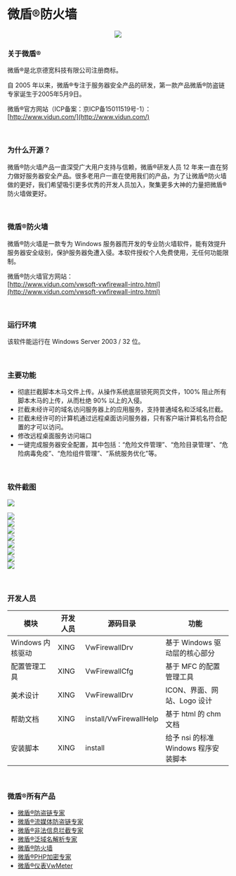 # 微盾®防火墙

<p align="center"><img src="https://raw.githubusercontent.com/dekuan/VwFirewall/master/images/vwfirewall.gif"></p>


### 关于微盾®
微盾®是北京德宽科技有限公司注册商标。

自 2005 年以来，微盾®专注于服务器安全产品的研发，第一款产品微盾®防盗链专家诞生于2005年5月9日。

微盾®官方网站（ICP备案：京ICP备15011519号-1）：<br />
[http://www.vidun.com/](http://www.vidun.com/)


<p>&nbsp;</p>


### 为什么开源？

微盾®防火墙产品一直深受广大用户支持与信赖，微盾®研发人员 12 年来一直在努力做好服务器安全产品。很多老用户一直在使用我们的产品，为了让微盾®防火墙做的更好，我们希望吸引更多优秀的开发人员加入，聚集更多大神的力量把微盾®防火墙做更好。

<p>&nbsp;</p>


### 微盾®防火墙

微盾®防火墙是一款专为 Windows 服务器而开发的专业防火墙软件，能有效提升服务器安全级别，保护服务器免遭入侵。本软件授权个人免费使用，无任何功能限制。

微盾®防火墙官方网站：<br />
[http://www.vidun.com/vwsoft-vwfirewall-intro.html](http://www.vidun.com/vwsoft-vwfirewall-intro.html)


<p>&nbsp;</p>


### 运行环境

该软件能运行在 Windows Server 2003 / 32 位。

<p>&nbsp;</p>


### 主要功能

- 彻底拦截脚本木马文件上传。从操作系统底层锁死网页文件，100% 阻止所有脚本木马的上传，从而杜绝 90% 以上的入侵。
- 拦截未经许可的域名访问服务器上的应用服务，支持普通域名和泛域名拦截。
- 拦截未经许可的计算机通过远程桌面访问服务器，只有客户端计算机名符合配置的才可以访问。
- 修改远程桌面服务访问端口
- 一键完成服务器安全配置，其中包括：“危险文件管理”、“危险目录管理”、“危险病毒免疫”、“危险组件管理”、“系统服务优化”等。

<p>&nbsp;</p>


### 软件截图

<p><img src="https://raw.githubusercontent.com/dekuan/VwFirewall/master/images/vwfirewall_cfg_splash_chs.gif" /></p>

<p>
<img src="https://raw.githubusercontent.com/dekuan/VwFirewall/master/images/vwfirewall_cfg_1.gif" />
<br />

<img src="https://raw.githubusercontent.com/dekuan/VwFirewall/master/images/vwfirewall_cfg_2.gif" />
<br />

<img src="https://raw.githubusercontent.com/dekuan/VwFirewall/master/images/vwfirewall_cfg_3.gif" />
<br />

<img src="https://raw.githubusercontent.com/dekuan/VwFirewall/master/images/vwfirewall_cfg_4.gif" />
<br />

<img src="https://raw.githubusercontent.com/dekuan/VwFirewall/master/images/vwfirewall_cfg_5.gif" />
<br />

<img src="https://raw.githubusercontent.com/dekuan/VwFirewall/master/images/vwfirewall_cfg_6.gif" />
<br />

<img src="https://raw.githubusercontent.com/dekuan/VwFirewall/master/images/vwfirewall_cfg_7.gif" />
<br />

<img src="https://raw.githubusercontent.com/dekuan/VwFirewall/master/images/vwfirewall_cfg_8.gif" />
<br />
</p>

<p>&nbsp;</p>


### 开发人员

模块	| 开发人员	| 源码目录 | 功能
----------|---------|--------|--------
Windows 内核驱动 | XING | VwFirewallDrv | 基于 Windows 驱动层的核心部分 
配置管理工具 | XING |VwFirewallCfg | 基于 MFC 的配置管理工具
美术设计 | XING |VwFirewallDrv | ICON、界面、网站、Logo 设计
帮助文档 | XING |install/VwFirewallHelp | 基于 html 的 chm 文档
安装脚本 | XING |install | 给予 nsi 的标准 Windows 程序安装脚本

<p>&nbsp;</p>



### 微盾®所有产品

- [微盾®防盗链专家](http://www.vidun.com/vwsoft-vwantileechs-intro.html)
- [微盾®流媒体防盗链专家](http://www.vidun.com/vwsoft-vwcmantileech-intro.html)
- [微盾®非法信息拦截专家](http://www.vidun.com/vwsoft-vwinfomonitor-intro.html)
- [微盾®泛域名解析专家](http://www.vidun.com/vwsoft-vwpandomain-intro.html)
- [微盾®防火墙](http://www.vidun.com/vwsoft-vwfirewall-intro.html)
- [微盾®PHP加密专家](http://www.vidun.com/vwsoft-vwphpcodelock-intro.html)
- [微盾®仪表VwMeter](http://www.vidun.com/vwsoft-vwmeter-intro.html)
